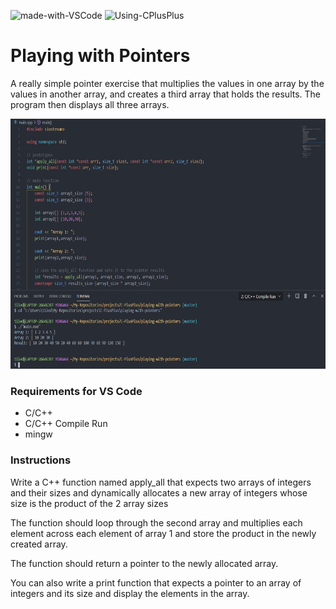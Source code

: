 ![made-with-VSCode](https://img.shields.io/badge/Made%20With-VS%20Code-blue)  ![Using-CPlusPlus](https://img.shields.io/badge/Using-C%2B%2B-ff69b4)

# Playing with Pointers
A really simple pointer exercise that multiplies the values in one array by the values in another array, and creates a third array that holds the results. The program then displays all three arrays.

<img src="./assets/screenshot.png"
     alt="Img"
     style="margin-right: 10px; height: 400px;" />

### Requirements for VS Code
* C/C++
* C/C++ Compile Run
* mingw


### Instructions
Write a C++ function named apply_all that expects two arrays of integers and their sizes and
dynamically allocates a new array of integers whose size is the product of the 2 array sizes
  
The function should loop through the second array and multiplies each element across each element of array 1 and store the
product in the newly created array.
  
The function should return a pointer to the newly allocated array.
  
You can also write a print function that expects a pointer to an array of integers and its size and display the
elements in the array.